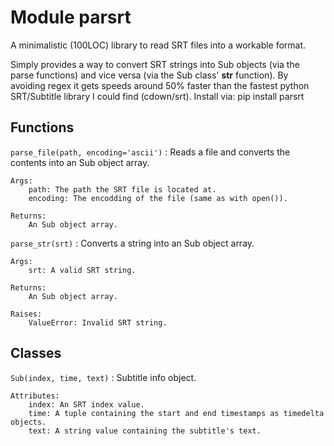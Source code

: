 Module parsrt
=============
A minimalistic (100LOC) library to read SRT files into a workable format.

Simply provides a way to convert SRT strings into Sub objects (via the parse 
functions) and vice versa (via the Sub class' __str__ function).
By avoiding regex it gets speeds around 50% faster than the fastest python 
SRT/Subtitle library I could find (cdown/srt).
Install via: pip install parsrt

Functions
---------

    
`parse_file(path, encoding='ascii')`
:   Reads a file and converts the contents into an Sub object array.
    
    Args:
        path: The path the SRT file is located at.
        encoding: The encodding of the file (same as with open()).
    
    Returns:
        An Sub object array.

    
`parse_str(srt)`
:   Converts a string into an Sub object array.
    
    Args:
        srt: A valid SRT string.
    
    Returns:
        An Sub object array.
    
    Raises:
        ValueError: Invalid SRT string.

Classes
-------

`Sub(index, time, text)`
:   Subtitle info object.
    
    Attributes:
        index: An SRT index value.
        time: A tuple containing the start and end timestamps as timedelta objects.
        text: A string value containing the subtitle's text.

